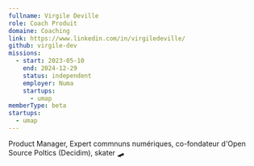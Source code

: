 ```yaml
---
fullname: Virgile Deville
role: Coach Produit
domaine: Coaching
link: https://www.linkedin.com/in/virgiledeville/
github: virgile-dev
missions:
  - start: 2023-05-10
    end: 2024-12-29
    status: independent
    employer: Numa
    startups:
      - umap
memberType: beta
startups:
  - umap
---
```

Product Manager, Expert commnuns numériques, co-fondateur d'Open Source Poltics (Decidim), skater 🛹